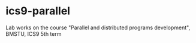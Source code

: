 # ics9-parallel
Lab works on the course "Parallel and distributed programs development", BMSTU, ICS9 5th term

